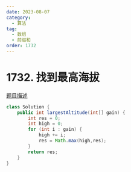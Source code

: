 ```yaml
---
date: 2023-08-07
category: 
  - 算法
tag: 
  - 数组
  - 前缀和
order: 1732
---
```


# 1732. 找到最高海拔



<Badge text="简单" type="tip" vertical="middle" />

[题目描述](https://leetcode.cn/problems/find-the-highest-altitude/description/?envType=study-plan-v2&envId=leetcode-75)



```java
class Solution {
    public int largestAltitude(int[] gain) {
        int res = 0;
        int high = 0;
        for (int i : gain) {
            high += i;
            res = Math.max(high,res);
        }
        return res;
    }
}
```